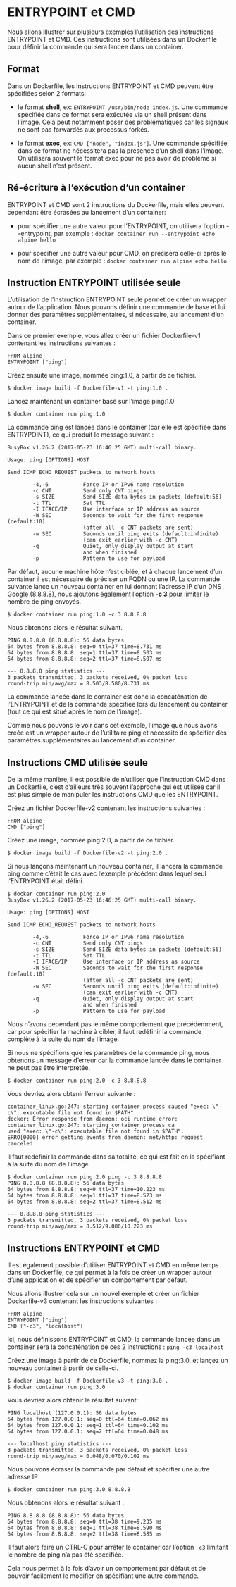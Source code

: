 # ENTRYPOINT et CMD

Nous allons illustrer sur plusieurs exemples l’utilisation des instructions ENTRYPOINT et CMD. Ces instructions sont utilisées dans un Dockerfile pour définir la commande qui sera lancée dans un container.

## Format

Dans un Dockerfile, les instructions ENTRYPOINT et CMD peuvent être spécifiées selon 2 formats:

* le format **shell**, ex: `ENTRYPOINT /usr/bin/node index.js`.
  Une commande spécifiée dans ce format sera exécutée via un shell présent dans l’image. Cela peut notamment poser des problématiques car les signaux ne sont pas forwardés aux processus forkés.

* le format **exec**, ex: `CMD ["node", "index.js"]`.
  Une commande spécifiée dans ce format ne nécessitera pas la présence d’un shell dans l’image. On utilisera souvent le format exec pour ne pas avoir de problème si aucun shell n’est présent.

## Ré-écriture à l’exécution d’un container

ENTRYPOINT et CMD sont 2 instructions du Dockerfile, mais elles peuvent cependant être écrasées au lancement d’un container:

* pour spécifier une autre valeur pour l’ENTRYPOINT, on utilisera l’option --entrypoint, par exemple :
`docker container run --entrypoint echo alpine hello`

* pour spécifier une autre valeur pour CMD, on précisera celle-ci après le nom de l’image, par exemple :
`docker container run alpine echo hello`

## Instruction ENTRYPOINT utilisée seule

L’utilisation de l’instruction ENTRYPOINT seule permet de créer un wrapper autour de l’application. Nous pouvons définir une commande de base et lui donner des paramètres supplémentaires, si nécessaire, au lancement d’un container.

Dans ce premier exemple, vous allez créer un fichier Dockerfile-v1 contenant les instructions suivantes :

```
FROM alpine
ENTRYPOINT ["ping"]
```

Créez ensuite une image, nommée ping:1.0,  à partir de ce fichier.

```
$ docker image build -f Dockerfile-v1 -t ping:1.0 .
```

Lancez maintenant un container basé sur l’image ping:1.0

```
$ docker container run ping:1.0
```

La commande ping est lancée dans le container (car elle est spécifiée dans ENTRYPOINT), ce qui produit le message suivant :

```
BusyBox v1.26.2 (2017-05-23 16:46:25 GMT) multi-call binary.

Usage: ping [OPTIONS] HOST

Send ICMP ECHO_REQUEST packets to network hosts

        -4,-6           Force IP or IPv6 name resolution
        -c CNT          Send only CNT pings
        -s SIZE         Send SIZE data bytes in packets (default:56)
        -t TTL          Set TTL
        -I IFACE/IP     Use interface or IP address as source
        -W SEC          Seconds to wait for the first response (default:10)
                        (after all -c CNT packets are sent)
        -w SEC          Seconds until ping exits (default:infinite)
                        (can exit earlier with -c CNT)
        -q              Quiet, only display output at start
                        and when finished
        -p              Pattern to use for payload
```

Par défaut, aucune machine hôte n’est ciblée, et à chaque lancement d’un container il est nécessaire de préciser un FQDN ou une IP. La commande suivante lance un nouveau container en lui donnant l’adresse IP d’un DNS Google (8.8.8.8), nous ajoutons également l’option **-c 3** pour limiter le nombre de ping envoyés.

```
$ docker container run ping:1.0 -c 3 8.8.8.8
```

Nous obtenons alors le résultat suivant.

```
PING 8.8.8.8 (8.8.8.8): 56 data bytes
64 bytes from 8.8.8.8: seq=0 ttl=37 time=8.731 ms
64 bytes from 8.8.8.8: seq=1 ttl=37 time=8.503 ms
64 bytes from 8.8.8.8: seq=2 ttl=37 time=8.507 ms

--- 8.8.8.8 ping statistics ---
3 packets transmitted, 3 packets received, 0% packet loss
round-trip min/avg/max = 8.503/8.580/8.731 ms
```

La commande lancée dans le container est donc la concaténation de l’ENTRYPOINT et de la commande spécifiée lors du lancement du container (tout ce qui est situé après le nom de l’image).

Comme nous pouvons le voir dans cet exemple, l’image que nous avons créée est un wrapper autour de l’utilitaire ping et nécessite de spécifier des paramètres supplémentaires au lancement d’un container.

## Instructions CMD utilisée seule

De la même manière, il est possible de n’utiliser que l’instruction CMD dans un Dockerfile, c’est d’ailleurs très souvent l’approche qui est utilisée car il est plus simple de manipuler les instructions CMD que les ENTRYPOINT.

Créez un fichier Dockerfile-v2 contenant les instructions suivantes :

```
FROM alpine
CMD ["ping"]
```

Créez une image, nommée ping:2.0, à partir de ce fichier.

```
$ docker image build -f Dockerfile-v2 -t ping:2.0 .
```

Si nous lançons maintenant un nouveau container, il lancera la commande ping comme c’était le cas avec l’exemple précédent dans lequel seul l’ENTRYPOINT était défini.

```
$ docker container run ping:2.0
BusyBox v1.26.2 (2017-05-23 16:46:25 GMT) multi-call binary.

Usage: ping [OPTIONS] HOST

Send ICMP ECHO_REQUEST packets to network hosts

        -4,-6           Force IP or IPv6 name resolution
        -c CNT          Send only CNT pings
        -s SIZE         Send SIZE data bytes in packets (default:56)
        -t TTL          Set TTL
        -I IFACE/IP     Use interface or IP address as source
        -W SEC          Seconds to wait for the first response (default:10)
                        (after all -c CNT packets are sent)
        -w SEC          Seconds until ping exits (default:infinite)
                        (can exit earlier with -c CNT)
        -q              Quiet, only display output at start
                        and when finished
        -p              Pattern to use for payload
```

Nous n’avons cependant pas le même comportement que précédemment, car pour spécifier la machine à cibler, il faut redéfinir la commande complète à la suite du nom de l’image.

Si nous ne spécifions que les paramètres de la commande ping, nous obtenons un message d’erreur car la commande lancée dans le container ne peut pas être interpretée.

```
$ docker container run ping:2.0 -c 3 8.8.8.8
```

Vous devriez alors obtenir l’erreur suivante :

```
container_linux.go:247: starting container process caused "exec: \"-c\": executable file not found in $PATH"
docker: Error response from daemon: oci runtime error: container_linux.go:247: starting container process ca
used "exec: \"-c\": executable file not found in $PATH".
ERRO[0000] error getting events from daemon: net/http: request canceled
```

Il faut redéfinir la commande dans sa totalité, ce qui est fait en la spécifiant à la suite du nom de l’image

```
$ docker container run ping:2.0 ping -c 3 8.8.8.8
PING 8.8.8.8 (8.8.8.8): 56 data bytes
64 bytes from 8.8.8.8: seq=0 ttl=37 time=10.223 ms
64 bytes from 8.8.8.8: seq=1 ttl=37 time=8.523 ms
64 bytes from 8.8.8.8: seq=2 ttl=37 time=8.512 ms

--- 8.8.8.8 ping statistics ---
3 packets transmitted, 3 packets received, 0% packet loss
round-trip min/avg/max = 8.512/9.086/10.223 ms
```

## Instructions ENTRYPOINT et CMD

Il est également possible d’utiliser ENTRYPOINT et CMD en même temps dans un Dockerfile, ce qui permet à la fois de créer un wrapper autour d’une application et de spécifier un comportement par défaut.

Nous allons illustrer cela sur un nouvel exemple et créer un fichier Dockerfile-v3 contenant les instructions suivantes :

```
FROM alpine
ENTRYPOINT ["ping"]
CMD ["-c3", "localhost"]
```

Ici, nous définissons ENTRYPOINT et CMD, la commande lancée dans un container sera la concaténation de ces 2 instructions : ``ping -c3 localhost``

Créez une image à partir de ce Dockerfile, nommez la ping:3.0, et lançez un nouveau container à partir de celle-ci.

```
$ docker image build -f Dockerfile-v3 -t ping:3.0 .
$ docker container run ping:3.0
```

Vous devriez alors obtenir le résultat suivant:

```
PING localhost (127.0.0.1): 56 data bytes
64 bytes from 127.0.0.1: seq=0 ttl=64 time=0.062 ms
64 bytes from 127.0.0.1: seq=1 ttl=64 time=0.102 ms
64 bytes from 127.0.0.1: seq=2 ttl=64 time=0.048 ms

--- localhost ping statistics ---
3 packets transmitted, 3 packets received, 0% packet loss
round-trip min/avg/max = 0.048/0.070/0.102 ms
```

Nous pouvons écraser la commande par défaut et spécifier une autre adresse IP

```
$ docker container run ping:3.0 8.8.8.8
```

Nous obtenons alors le résultat suivant :

```
PING 8.8.8.8 (8.8.8.8): 56 data bytes
64 bytes from 8.8.8.8: seq=0 ttl=38 time=9.235 ms
64 bytes from 8.8.8.8: seq=1 ttl=38 time=8.590 ms
64 bytes from 8.8.8.8: seq=2 ttl=38 time=8.585 ms
```

Il faut alors faire un CTRL-C pour arrêter le container car l’option ``-c3`` limitant le nombre de ping n’a pas été spécifiée.

Cela nous permet à la fois d’avoir un comportement par défaut et de pouvoir facilement le modifier en spécifiant une autre commande.
